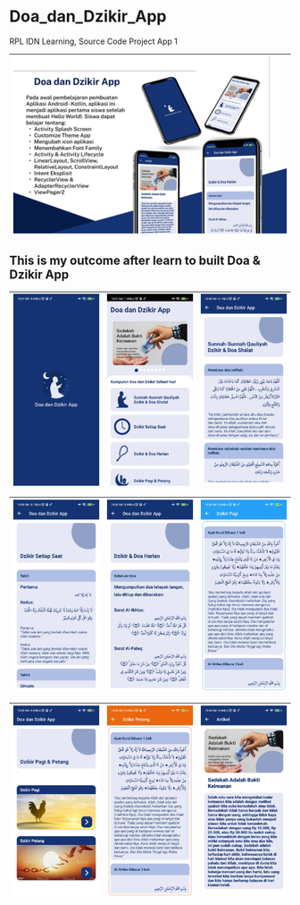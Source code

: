 # Doa_dan_Dzikir_App
RPL IDN Learning, Source Code Project App 1

| <img src="/images/mockup.png"/> |
| :--: |

## This is my outcome after learn to built Doa & Dzikir App

| <img src="/images/ss1.jpg"/> | <img src="/images/ss2.jpg"/> | <img src="/images/ss3.jpg"/> |
| :--: | :--: | :--: |

| <img src="/images/ss4.jpg"/> | <img src="/images/ss5.jpg"/> | <img src="/images/ss6 (2).jpg"/> |
| :--: | :--: | :--: |

| <img src="/images/ss6.jpg"/> | <img src="/images/ss7.jpg"/> | <img src="/images/ss8.jpg"/> |
| :--: | :--: | :--: |
